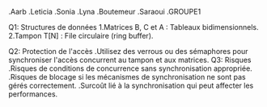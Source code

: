 .Aarb    .Leticia     .Sonia
.Lyna    .Boutemeur   .Saraoui
         .GROUPE1
 

Q1:  Structures de données
1.Matrices B, C et A :
  Tableaux bidimensionnels.
2.Tampon T[N] :
  File circulaire (ring buffer).

Q2:   Protection de l'accès
.Utilisez des verrous ou des sémaphores pour synchroniser l'accès concurrent au tampon et aux matrices.
Q3:  Risques
.Risques de conditions de concurrence sans synchronisation appropriée.
.Risques de blocage si les mécanismes de synchronisation ne sont pas gérés correctement.
.Surcoût lié à la synchronisation qui peut affecter les performances.
